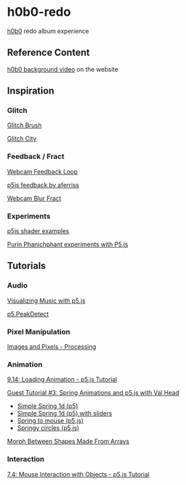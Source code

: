 # h0b0-redo
[h0b0](https://h0b0.me/) redo album experience

## Reference Content
[h0b0 background video](https://files.cargocollective.com/c597718/bbc_final_edit_lq.mov) on the website

## Inspiration
### Glitch
[Glitch Brush](https://www.openprocessing.org/sketch/736688)

[Glitch City](https://www.openprocessing.org/sketch/745534)

### Feedback / Fract
[Webcam Feedback Loop](https://glitch.com/~webcam-feedback-loop)

[p5js feedback by aferriss](https://editor.p5js.org/aferriss/sketches/ryK2RXZ7Q)

[Webcam Blur Fract](https://glitch.com/~webcam-blur-fract)

### Experiments
[p5js shader examples](https://github.com/aferriss)

[Purin Phanichphant experiments with P5.js](http://purin.co/Experiments-with-P5-js)

## Tutorials
### Audio
[Visualizing Music with p5.js](https://therewasaguy.github.io/p5-music-viz/)

[p5.PeakDetect](https://p5js.org/reference/#/p5.PeakDetect)

### Pixel Manipulation
[Images and Pixels - Processing](https://processing.org/tutorials/pixels/)

### Animation
[9.14: Loading Animation - p5.js Tutorial](https://youtu.be/UWgDKtvnjIU)

[Guest Tutorial #3: Spring Animations and p5.js with Val Head](https://youtu.be/VWfXiSUDquw)

* [Simple Spring 1d (p5)](https://codepen.io/valhead/pen/fa66f4df2b783d245632f1cc24e71929)
* [Simple Spring 1d (p5) with sliders](https://codepen.io/valhead/full/7d0081669a31715fe9f3997a3cb4d8f4/)
* [Spring to mouse (p5.js)](https://codepen.io/valhead/pen/Lbzywb?editors=0010)
* [Springy circles (p5.js)](https://codepen.io/valhead/pen/oLrqaN)

[Morph Between Shapes Made From Arrays](https://p5js.org/examples/motion-morph.html)

### Interaction
[7.4: Mouse Interaction with Objects - p5.js Tutorial](https://youtu.be/TaN5At5RWH8)
